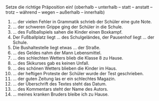 Setze die richtige Präposition ein!
(oberhalb – unterhalb – statt – anstatt – trotz – während – wegen – außerhalb – innerhalb)

1. ... der vielen Fehler in Grammatik schrieb der Schüler eine gute Note.
2. ... der schweren Grippe ging der Schüler in die Schule.
3. ... des Fußballspiels sahen die Kinder einen Boxkampf.
4. Der Fußballplatz liegt ... des Schulgeländes, der Pausenhof liegt ... der Schule.
5. Die Bushaltestelle liegt etwas ... der Straße.
6. ... des Geldes nahm der Mann Lebensmittel.
7. ... des schlechten Wetters blieb die Klasse 8 zu Hause.
8. ... des Skikurses gab es keinen Unfall.
9. ... des schönen Wetters blieben die Kinder im Haus.
10. ... der heftigen Proteste der Schüler wurde der Test geschrieben.
11. ... der guten Zeitung las er ein schlechtes Magazin.
12. ... der Überschrift des Textes steht das Datum.
13. ... des Kommentars steht der Name des Autors.
14. ... meines kranken Bruders bleibe ich zu Hause.


